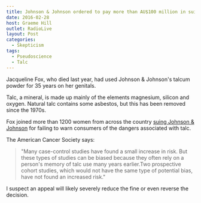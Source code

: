 ```yaml
---
title: Johnson & Johnson ordered to pay more than AU$100 million in suit linking talcum powder to ovarian cancer
date: 2016-02-28
host: Graeme Hill
outlet: RadioLive
layout: Post
categories:
  - Skepticism
tags:
  - Pseudoscience
  - Talc
---
```


Jacqueline Fox, who died last year, had used Johnson & Johnson's talcum powder for 35 years on her genitals.

<!-- more -->

Talc, a mineral, is made up mainly of the elements magnesium, silicon and oxygen. Natural talc contains some asbestos, but this has been removed since the 1970s.

Fox joined more than 1200 women from across the country [suing Johnson & Johnson](http://www.smh.com.au/world/johnson--johnson-ordered-to-pay-more-than-100-million-in-suit-linking-talcum-powder-to-ovarian-cancer-20160224-gn2vrx.html) for failing to warn consumers of the dangers associated with talc.

The American Cancer Society says:

> "Many case-control studies have found a small increase in risk. But these types of studies can be biased because they often rely on a person's memory of talc use many years earlier.Two prospective cohort studies, which would not have the same type of potential bias, have not found an increased risk."

I suspect an appeal will likely severely reduce the fine or even reverse the decision.

